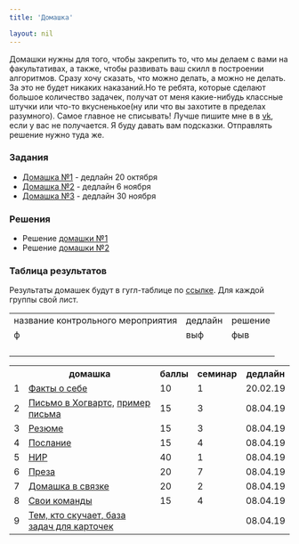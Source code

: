 ```yaml
---
title: 'Домашка'

layout: nil
---
```


Домашки нужны для того, чтобы закрепить то, что мы делаем с вами на факультативах, а также, чтобы развивать ваш скилл в построении алгоритмов. Сразу хочу сказать, что можно делать, а можно не делать. За это не будет никаких наказаний.Но те ребята, которые сделают большое количество задачек, получат от меня какие-нибудь классные штучки или что-то вкусненькое(ну или что вы захотите в пределах разумного). Самое главное не списывать! Лучше пишите мне в в [vk](https://vk.com/ahmeeeed), если у вас не получается. Я буду давать вам подсказки. Отправлять решение нужно туда же.

### Задания

* [Домашка №1](https://github.com/ahmedushka7/R/raw/master/docs/homeworks/hw1/hw1.zip) - дедлайн 20 октября
* [Домашка №2](https://github.com/ahmedushka7/R/raw/master/docs/homeworks/hw2/hw2.zip) - дедлайн 
6 ноября
* [Домашка №3](https://github.com/ahmedushka7/R/raw/master/docs/homeworks/hw3/hw3.zip) - дедлайн 
30 ноября


### Решения

* Решение [домашки №1](https://github.com/ahmedushka7/R/raw/master/docs/homeworks/hw1/hw1_solution.zip)
* Решение [домашки №2](https://github.com/ahmedushka7/R/raw/master/docs/homeworks/hw2/hw2_solution.zip)

### Таблица результатов

Результаты домашек будут в гугл-таблице по [ссылке](https://docs.google.com/spreadsheets/d/1UcFr0yYXAZYH-53x1RqZPB4gTVtqrzOuwXVKGnSwwuk/edit?usp=sharing). Для каждой группы свой лист.


<table>
    <tr>
        <td>название контрольного мероприятия</td>
        <td>дедлайн</td>
        <td>решение</td>
    </tr>
    <tr>
        <td>ф</td>
        <td>выф</td>
        <td>фыв</td>
    </tr>
    <tr>
        <td></td>
        <td></td>
        <td></td>
    </tr>
    <tr>
        <td></td>
        <td></td>
        <td></td>
    </tr>
    <tr>
        <td></td>
        <td></td>
        <td></td>
    </tr>
    <tr>
        <td></td>
        <td></td>
        <td></td>
    </tr>
</table>



<table id="t01">
  <tr>
    <th> </th>
    <th> домашка </th>
    <th> баллы </th>
    <th> семинар </th>
    <th> дедлайн </th>
  </tr>
  <tr>
    <td> 1 </td>
    <td> <a href="https://github.com/FUlyankin/LaTeX/blob/master/Logi_2019/Homework_2019/task_1 factcheck.pdf" target="_blank"> Факты о себе</a> </td>
    <td> 10 </td>
    <td> 1 </td>
    <td> 20.02.19 </td>
  </tr>
  <tr>
    <td> 2 </td>
    <td> <a href="https://github.com/FUlyankin/LaTeX/blob/master/Logi_2019/Homework_2019/task_2(hogw).pdf" target="_blank"> Письмо в Хогвартс,</a>
    <a href="https://github.com/FUlyankin/LaTeX/blob/master/Logi_2019/Homework_2019/hogwarts.pdf" target="_blank"> пример письма </a> </td>
    <td> 15 </td>
    <td> 3 </td>
    <td> 08.04.19 </td>
  </tr>
  <tr>
    <td> 3 </td>
    <td> <a href="https://github.com/FUlyankin/LaTeX/blob/master/Logi_2019/Homework_2019/task_3(CV).pdf" target="_blank"> Резюме </a> </td>
    <td> 15 </td>
    <td> 3 </td>
    <td> 08.04.19 </td>
  </tr>
  <tr>
    <td> 4 </td>
    <td> <a href="https://github.com/FUlyankin/LaTeX/blob/master/Logi_2019/Homework_2019/task_4(bigleb).pdf" target="_blank"> Послание </a> </td>
    <td> 15 </td>
    <td> 4 </td>
    <td> 08.04.19 </td>
  </tr>
  <tr>
    <td> 5 </td>
    <td> <a href="https://github.com/FUlyankin/LaTeX/blob/master/Logi_2019/Homework_2019/task_5(nir).pdf" target="_blank"> НИР </a> </td>
    <td> 40 </td>
    <td> 1 </td>
    <td> 08.04.19 </td>
  </tr>
  <tr>
    <td> 6 </td>
    <td> <a href="https://github.com/FUlyankin/LaTeX/blob/master/Logi_2019/Homework_2019/task_6(presa).pdf" target="_blank"> Преза </a> </td>
    <td> 20 </td>
    <td> 7 </td>
    <td> 08.04.19 </td>
  </tr>
  <tr>
    <td> 7 </td>
    <td> <a href="https://github.com/FUlyankin/LaTeX/blob/master/Logi_2019/Homework_2019/task_7(randlatex).pdf" target="_blank"> Домашка в связке </a> </td>
    <td> 20 </td>
    <td> 2 </td>
    <td> 08.04.19 </td>
  </tr>
  <tr>
    <td> 8 </td>
    <td> <a href="https://github.com/FUlyankin/LaTeX/blob/master/Logi_2019/Homework_2019/task_8(yourself).pdf" target="_blank"> Свои команды </a> </td>
    <td> 15 </td>
    <td> 4 </td>
    <td> 08.04.19 </td>
  </tr>
  <tr>
    <td> 9 </td>
    <td> <a href="https://github.com/FUlyankin/LaTeX/blob/master/Logi_2019/Homework_2019/task_9(if_skuchno).pdf" target="_blank"> Тем, кто скучает, </a><a href="https://github.com/FUlyankin/LaTeX/raw/master/Logi_2019/Homework_2019/hw_7_baza_zadach.zip" target="_blank"> база задач для карточек</a>
     </td>
    <td>   </td>
    <td>   </td>
    <td> 08.04.19 </td>
  </tr>  
</table>